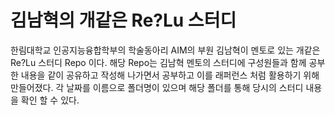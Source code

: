 # 김남혁의 개같은 Re?Lu 스터디
한림대학교 인공지능융합학부의 학술동아리 AIM의 부원 김남혁이 멘토로 있는 개같은 Re?Lu 스터디 Repo 이다. 해당 Repo는 김남혁 멘토의 스터디에 구성원들과 함께 공부한 내용을 같이 공유하고 작성해 나가면서 공부하고 이를 래퍼런스 처럼 활용하기 위해 만들어졌다. 각 날짜를 이름으로 폴더명이 있으며 해당 폴더를 통해 당시의 스터디 내용을 확인 할 수 있다.
